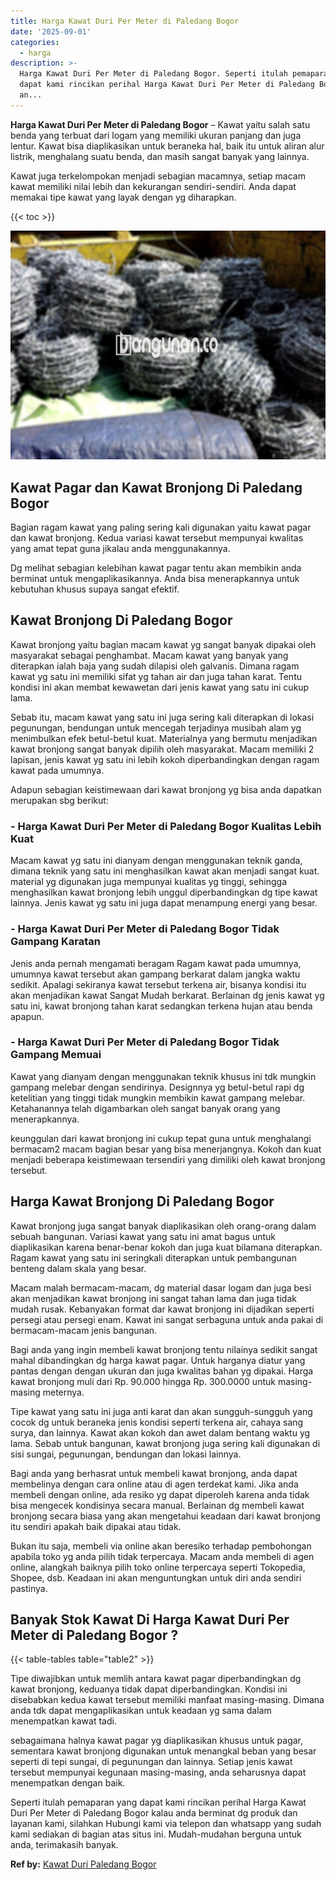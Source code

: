 ```yaml
---
title: Harga Kawat Duri Per Meter di Paledang Bogor
date: '2025-09-01'
categories:
  - harga
description: >-
  Harga Kawat Duri Per Meter di Paledang Bogor. Seperti itulah pemaparan yang
  dapat kami rincikan perihal Harga Kawat Duri Per Meter di Paledang Bogor kalau
  an...
---
```


**Harga Kawat Duri Per Meter di Paledang Bogor** – Kawat yaitu salah satu benda yang terbuat dari logam yang memiliki ukuran panjang dan juga lentur. Kawat bisa diaplikasikan untuk beraneka hal, baik itu untuk aliran alur listrik, menghalang suatu benda, dan masih sangat banyak yang lainnya.

Kawat juga terkelompokan menjadi sebagian macamnya, setiap macam kawat memiliki nilai lebih dan kekurangan sendiri-sendiri. Anda dapat memakai tipe kawat yang layak dengan yg diharapkan.

{{< toc >}}

![Harga Kawat Duri Per Meter di Paledang Bogor](/images/jual-kawat-murah28.png)

## Kawat Pagar dan Kawat Bronjong Di Paledang Bogor

Bagian ragam kawat yang paling sering kali digunakan yaitu kawat pagar dan kawat bronjong. Kedua variasi kawat tersebut mempunyai kwalitas yang amat tepat guna jikalau anda menggunakannya.

Dg melihat sebagian kelebihan kawat pagar tentu akan membikin anda berminat untuk mengaplikasikannya. Anda bisa menerapkannya untuk kebutuhan khusus supaya sangat efektif.

## Kawat Bronjong Di Paledang Bogor

Kawat bronjong yaitu bagian macam kawat yg sangat banyak dipakai oleh masyarakat sebagai penghambat. Macam kawat yang banyak yang diterapkan ialah baja yang sudah dilapisi oleh galvanis. Dimana ragam kawat yg satu ini memiliki sifat yg tahan air dan juga tahan karat. Tentu kondisi ini akan membat kewawetan dari jenis kawat yang satu ini cukup lama.

Sebab itu, macam kawat yang satu ini juga sering kali diterapkan di lokasi pegunungan, bendungan untuk mencegah terjadinya musibah alam yg menimbulkan efek betul-betul kuat. Materialnya yang bermutu menjadikan kawat bronjong sangat banyak dipilih oleh masyarakat. Macam memiliki 2 lapisan, jenis kawat yg satu ini lebih kokoh diperbandingkan dengan ragam kawat pada umumnya.

Adapun sebagian keistimewaan dari kawat bronjong yg bisa anda dapatkan merupakan sbg berikut:

### \- Harga Kawat Duri Per Meter di Paledang Bogor Kualitas Lebih Kuat

Macam kawat yg satu ini dianyam dengan menggunakan teknik ganda, dimana teknik yang satu ini menghasilkan kawat akan menjadi sangat kuat. material yg digunakan juga mempunyai kualitas yg tinggi, sehingga menghasilkan kawat bronjong lebih unggul diperbandingkan dg tipe kawat lainnya. Jenis kawat yg satu ini juga dapat menampung energi yang besar.

### \- Harga Kawat Duri Per Meter di Paledang Bogor Tidak Gampang Karatan

Jenis anda pernah mengamati beragam Ragam kawat pada umumnya, umumnya kawat tersebut akan gampang berkarat dalam jangka waktu sedikit. Apalagi sekiranya kawat tersebut terkena air, bisanya kondisi itu akan menjadikan kawat Sangat Mudah berkarat. Berlainan dg jenis kawat yg satu ini, kawat bronjong tahan karat sedangkan terkena hujan atau benda apapun.

### \- Harga Kawat Duri Per Meter di Paledang Bogor Tidak Gampang Memuai

Kawat yang dianyam dengan menggunakan teknik khusus ini tdk mungkin gampang melebar dengan sendirinya. Designnya yg betul-betul rapi dg ketelitian yang tinggi tidak mungkin membikin kawat gampang melebar. Ketahanannya telah digambarkan oleh sangat banyak orang yang menerapkannya.

keunggulan dari kawat bronjong ini cukup tepat guna untuk menghalangi bermacam2 macam bagian besar yang bisa menerjangnya. Kokoh dan kuat menjadi beberapa keistimewaan tersendiri yang dimiliki oleh kawat bronjong tersebut.

## Harga Kawat Bronjong Di Paledang Bogor

Kawat bronjong juga sangat banyak diaplikasikan oleh orang-orang dalam sebuah bangunan. Variasi kawat yang satu ini amat bagus untuk diaplikasikan karena benar-benar kokoh dan juga kuat bilamana diterapkan. Ragam kawat yang satu ini seringkali diterapkan untuk pembangunan benteng dalam skala yang besar.

Macam malah bermacam-macam, dg material dasar logam dan juga besi akan menjadikan kawat bronjong ini sangat tahan lama dan juga tidak mudah rusak. Kebanyakan format dar kawat bronjong ini dijadikan seperti persegi atau persegi enam. Kawat ini sangat serbaguna untuk anda pakai di bermacam-macam jenis bangunan.

Bagi anda yang ingin membeli kawat bronjong tentu nilainya sedikit sangat mahal dibandingkan dg harga kawat pagar. Untuk harganya diatur yang pantas dengan dengan ukuran dan juga kwalitas bahan yg dipakai. Harga kawat bronjong muli dari Rp. 90.000 hingga Rp. 300.0000 untuk masing-masing meternya.

Tipe kawat yang satu ini juga anti karat dan akan sungguh-sungguh yang cocok dg untuk beraneka jenis kondisi seperti terkena air, cahaya sang surya, dan lainnya. Kawat akan kokoh dan awet dalam bentang waktu yg lama. Sebab untuk bangunan, kawat bronjong juga sering kali digunakan di sisi sungai, pegunungan, bendungan dan lokasi lainnya.

Bagi anda yang berhasrat untuk membeli kawat bronjong, anda dapat membelinya dengan cara online atau di agen terdekat kami. Jika anda membeli dengan online, ada resiko yg dapat diperoleh karena anda tidak bisa mengecek kondisinya secara manual. Berlainan dg membeli kawat bronjong secara biasa yang akan mengetahui keadaan dari kawat bronjong itu sendiri apakah baik dipakai atau tidak.

Bukan itu saja, membeli via online akan beresiko terhadap pembohongan apabila toko yg anda pilih tidak terpercaya. Macam anda membeli di agen online, alangkah baiknya pilih toko online terpercaya seperti Tokopedia, Shopee, dsb. Keadaan ini akan menguntungkan untuk diri anda sendiri pastinya.

## Banyak Stok Kawat Di Harga Kawat Duri Per Meter di Paledang Bogor ?

{{< table-tables table="table2" >}}

Tipe diwajibkan untuk memlih antara kawat pagar diperbandingkan dg kawat bronjong, keduanya tidak dapat diperbandingkan. Kondisi ini disebabkan kedua kawat tersebut memiliki manfaat masing-masing. Dimana anda tdk dapat mengaplikasikan untuk keadaan yg sama dalam menempatkan kawat tadi.

sebagaimana halnya kawat pagar yg diaplikasikan khusus untuk pagar, sementara kawat bronjong digunakan untuk menangkal beban yang besar seperti di tepi sungai, di pegunungan dan lainnya. Setiap jenis kawat tersebut mempunyai kegunaan masing-masing, anda seharusnya dapat menempatkan dengan baik.

Seperti itulah pemaparan yang dapat kami rincikan perihal Harga Kawat Duri Per Meter di Paledang Bogor kalau anda berminat dg produk dan layanan kami, silahkan Hubungi kami via telepon dan whatsapp yang sudah kami sediakan di bagian atas situs ini. Mudah-mudahan berguna untuk anda, terimakasih banyak.

**Ref by:** [Kawat Duri Paledang Bogor](https://id.wikipedia.org/wiki/Kawat)

